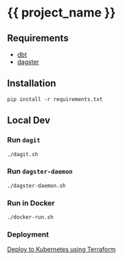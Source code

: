 # {{ project_name }}

## Requirements
- [dbt](https://github.com/dbt-labs/dbt-core)
- [dagster](https://github.com/dagster-io/dagster)

## Installation
```shell
pip install -r requirements.txt
```

## Local Dev

### Run `dagit`
```shell
./dagit.sh
```

### Run `dagster-daemon`
```shell
./dagster-daemon.sh
```

### Run in Docker
```shell
./docker-run.sh
```

### Deployment
[Deploy to Kubernetes using Terraform](https://github.com/mingfang/terraform-k8s-modules/tree/master/examples/dagster)
